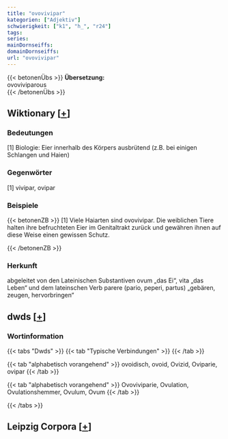 ```yaml
---
title: "ovovivipar"
kategorien: ["Adjektiv"]
schwierigkeit: ["k1", "h_", "r24"]
tags:
series:
mainDornseiffs:
domainDornseiffs:
url: "ovovivipar"
---
```


{{< betonenÜbs >}}
**Übersetzung:**  
ovoviviparous  
{{< /betonenÜbs >}}

## Wiktionary [[+](https://de.wiktionary.org/wiki/ovovivipar)]

### Bedeutungen
[1] Biologie: Eier innerhalb des Körpers ausbrütend (z.B. bei einigen Schlangen und Haien)  

### Gegenwörter
[1] vivipar, ovipar  

### Beispiele
{{< betonenZB >}}
[1] Viele Haiarten sind ovovivipar. Die weiblichen Tiere halten ihre befruchteten Eier im Genitaltrakt zurück und gewähren ihnen auf diese Weise einen gewissen Schutz.  

{{< /betonenZB >}}
### Herkunft
abgeleitet von den Lateinischen Substantiven ovum „das Ei“, vita „das Leben“ und dem lateinschen Verb parere (pario, peperi, partus) „gebären, zeugen, hervorbringen“  



## dwds [[+](https://www.dwds.de/wb/ovovivipar)]

### Wortinformation
{{< tabs "Dwds" >}}
{{< tab "Typische Verbindungen" >}}
{{< /tab >}}

{{< tab "alphabetisch vorangehend" >}}
ovoidisch, ovoid, Ovizid, Oviparie, ovipar
{{< /tab >}}

{{< tab "alphabetisch vorangehend" >}}
Ovoviviparie, Ovulation, Ovulationshemmer, Ovulum, Ovum
{{< /tab >}}

{{< /tabs >}}

## Leipzig Corpora [[+](https://corpora.uni-leipzig.de/en/res?word=ovovivipar&corpusId=deu_newscrawl-public_2018)]

